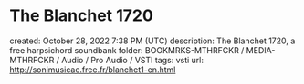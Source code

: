 # The Blanchet 1720

created: October 28, 2022 7:38 PM (UTC)
description: The Blanchet 1720, a free harpsichord soundbank
folder: BOOKMRKS-MTHRFCKR / MEDIA-MTHRFCKR / Audio / Pro Audio / VSTI
tags: vsti
url: http://sonimusicae.free.fr/blanchet1-en.html